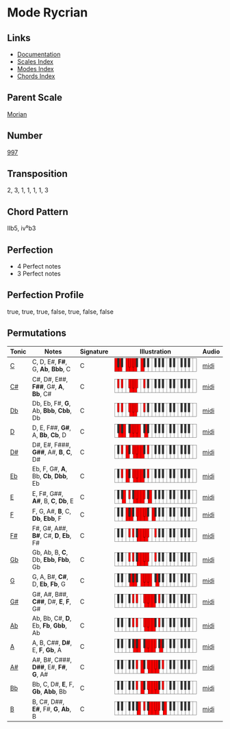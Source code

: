 # Mode Rycrian

## Links

- [Documentation](README.md)
- [Scales Index](Scales.md)
- [Modes Index](Modes.md)
- [Chords Index](Chords.md)

## Parent Scale

[Morian](ScaleMorian.md)

## Number

[997](https://ianring.com/musictheory/scales/997)

## Transposition

2, 3, 1, 1, 1, 1, 3

## Chord Pattern

IIb5, iv⁰b3

## Perfection

- 4 Perfect notes
- 3 Perfect notes

## Perfection Profile

true, true, true, false, true, false, false

## Permutations

| Tonic | Notes | Signature | Illustration | Audio |
|-------|-------|-----------|--------------|-------|
| [C](ModeCNaturalRycrian.md) | C, D, E#, **F#**, G, **Ab**, **Bbb**, C | C | ![CNaturalRycrian](ModeCNaturalRycrian.png) | [midi](https://github.com/edipermadi/music/blob/main/docs/ModeCNaturalRycrian.mid?raw=true) |
| [C#](ModeCSharpRycrian.md) | C#, D#, E##, **F##**, G#, **A**, **Bb**, C# | C | ![CSharpRycrian](ModeCSharpRycrian.png) | [midi](https://github.com/edipermadi/music/blob/main/docs/ModeCSharpRycrian.mid?raw=true) |
| [Db](ModeDFlatRycrian.md) | Db, Eb, F#, **G**, Ab, **Bbb**, **Cbb**, Db | C | ![DFlatRycrian](ModeDFlatRycrian.png) | [midi](https://github.com/edipermadi/music/blob/main/docs/ModeDFlatRycrian.mid?raw=true) |
| [D](ModeDNaturalRycrian.md) | D, E, F##, **G#**, A, **Bb**, **Cb**, D | C | ![DNaturalRycrian](ModeDNaturalRycrian.png) | [midi](https://github.com/edipermadi/music/blob/main/docs/ModeDNaturalRycrian.mid?raw=true) |
| [D#](ModeDSharpRycrian.md) | D#, E#, F###, **G##**, A#, **B**, **C**, D# | C | ![DSharpRycrian](ModeDSharpRycrian.png) | [midi](https://github.com/edipermadi/music/blob/main/docs/ModeDSharpRycrian.mid?raw=true) |
| [Eb](ModeEFlatRycrian.md) | Eb, F, G#, **A**, Bb, **Cb**, **Dbb**, Eb | C | ![EFlatRycrian](ModeEFlatRycrian.png) | [midi](https://github.com/edipermadi/music/blob/main/docs/ModeEFlatRycrian.mid?raw=true) |
| [E](ModeENaturalRycrian.md) | E, F#, G##, **A#**, B, **C**, **Db**, E | C | ![ENaturalRycrian](ModeENaturalRycrian.png) | [midi](https://github.com/edipermadi/music/blob/main/docs/ModeENaturalRycrian.mid?raw=true) |
| [F](ModeFNaturalRycrian.md) | F, G, A#, **B**, C, **Db**, **Ebb**, F | C | ![FNaturalRycrian](ModeFNaturalRycrian.png) | [midi](https://github.com/edipermadi/music/blob/main/docs/ModeFNaturalRycrian.mid?raw=true) |
| [F#](ModeFSharpRycrian.md) | F#, G#, A##, **B#**, C#, **D**, **Eb**, F# | C | ![FSharpRycrian](ModeFSharpRycrian.png) | [midi](https://github.com/edipermadi/music/blob/main/docs/ModeFSharpRycrian.mid?raw=true) |
| [Gb](ModeGFlatRycrian.md) | Gb, Ab, B, **C**, Db, **Ebb**, **Fbb**, Gb | C | ![GFlatRycrian](ModeGFlatRycrian.png) | [midi](https://github.com/edipermadi/music/blob/main/docs/ModeGFlatRycrian.mid?raw=true) |
| [G](ModeGNaturalRycrian.md) | G, A, B#, **C#**, D, **Eb**, **Fb**, G | C | ![GNaturalRycrian](ModeGNaturalRycrian.png) | [midi](https://github.com/edipermadi/music/blob/main/docs/ModeGNaturalRycrian.mid?raw=true) |
| [G#](ModeGSharpRycrian.md) | G#, A#, B##, **C##**, D#, **E**, **F**, G# | C | ![GSharpRycrian](ModeGSharpRycrian.png) | [midi](https://github.com/edipermadi/music/blob/main/docs/ModeGSharpRycrian.mid?raw=true) |
| [Ab](ModeAFlatRycrian.md) | Ab, Bb, C#, **D**, Eb, **Fb**, **Gbb**, Ab | C | ![AFlatRycrian](ModeAFlatRycrian.png) | [midi](https://github.com/edipermadi/music/blob/main/docs/ModeAFlatRycrian.mid?raw=true) |
| [A](ModeANaturalRycrian.md) | A, B, C##, **D#**, E, **F**, **Gb**, A | C | ![ANaturalRycrian](ModeANaturalRycrian.png) | [midi](https://github.com/edipermadi/music/blob/main/docs/ModeANaturalRycrian.mid?raw=true) |
| [A#](ModeASharpRycrian.md) | A#, B#, C###, **D##**, E#, **F#**, **G**, A# | C | ![ASharpRycrian](ModeASharpRycrian.png) | [midi](https://github.com/edipermadi/music/blob/main/docs/ModeASharpRycrian.mid?raw=true) |
| [Bb](ModeBFlatRycrian.md) | Bb, C, D#, **E**, F, **Gb**, **Abb**, Bb | C | ![BFlatRycrian](ModeBFlatRycrian.png) | [midi](https://github.com/edipermadi/music/blob/main/docs/ModeBFlatRycrian.mid?raw=true) |
| [B](ModeBNaturalRycrian.md) | B, C#, D##, **E#**, F#, **G**, **Ab**, B | C | ![BNaturalRycrian](ModeBNaturalRycrian.png) | [midi](https://github.com/edipermadi/music/blob/main/docs/ModeBNaturalRycrian.mid?raw=true) |

